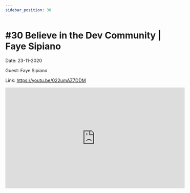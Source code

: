 ```yaml
---
sidebar_position: 30
---
```


# #30 Believe in the Dev Community | Faye Sipiano

Date: 23-11-2020

Guest: Faye Sipiano

Link: https://youtu.be/022umAZ7DDM

<iframe width="560" height="315" src="https://www.youtube.com/embed/022umAZ7DDM" title="YouTube video player" frameborder="0" allow="accelerometer; autoplay; clipboard-write; encrypted-media; gyroscope; picture-in-picture; web-share" allowfullscreen></iframe>
